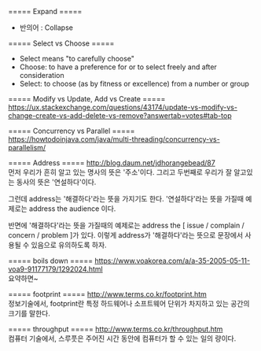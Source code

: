 <!-- TITLE: 영어 사전 -->
<!-- SUBTITLE: English, Dictionary -->

===== Expand =====
* 반의어 : Collapse

===== Select vs Choose =====
* Select means "to carefully choose"
* Choose: to have a preference for or to select freely and after consideration
* Select: to choose (as by fitness or excellence) from a number or group

===== Modify vs Update, Add vs Create =====
https://ux.stackexchange.com/questions/43174/update-vs-modify-vs-change-create-vs-add-delete-vs-remove?answertab=votes#tab-top

===== Concurrency vs Parallel =====
https://howtodoinjava.com/java/multi-threading/concurrency-vs-parallelism/

===== Address =====
http://blog.daum.net/jdhorangebead/87<br>
먼저 우리가 흔히 알고 있는 명사의 뜻은 '주소'이다.
그리고 두번째로 우리가 잘 알고있는 동사의 뜻은 '연설하다'이다.

그런데 address는 '해결하다'라는 뜻을 가지기도 한다.
'연설하다'라는 뜻을 가질때 예제로는 address the audience 이다.

반면에 '해결하다'라는 뜻을 가질때의 예제로는
address the [ issue / complain / concern / problem ]가 있다.
이렇게 address가 '해결하다'라는 뜻으로 문장에서 사용될 수 있음으로 유의하도록 하자.

===== boils down =====
https://www.voakorea.com/a/a-35-2005-05-11-voa9-91177179/1292024.html<br>
요약하면~

===== footprint =====
http://www.terms.co.kr/footprint.htm<br>
정보기술에서, footprint란 특정 하드웨어나 소프트웨어 단위가 차지하고 있는 공간의 크기를 말한다.

===== throughput =====
http://www.terms.co.kr/throughput.htm<br>
컴퓨터 기술에서, 스루풋은 주어진 시간 동안에 컴퓨터가 할 수 있는 일의 량이다.
